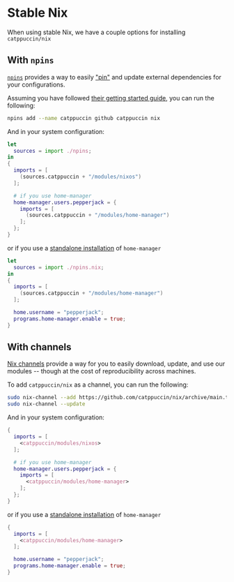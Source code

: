 # Stable Nix

When using stable Nix, we have a couple options for installing `catppuccin/nix`

## With `npins`

[`npins`](https://github.com/andir/npins) provides a way to easily ["pin"](https://nix.dev/tutorials/first-steps/towards-reproducibility-pinning-nixpkgs) and update external dependencies for your configurations.

Assuming you have followed [their getting started guide](https://github.com/andir/npins#getting-started), you can run the following:

```sh
npins add --name catppuccin github catppuccin nix
```

And in your system configuration:

```nix
let
  sources = import ./npins;
in
{
  imports = [
    (sources.catppuccin + "/modules/nixos")
  ];

  # if you use home-manager
  home-manager.users.pepperjack = {
    imports = [
      (sources.catppuccin + "/modules/home-manager")
    ];
  };
}
```

or if you use a [standalone installation](https://nix-community.github.io/home-manager/index.html#sec-install-standalone) of `home-manager`

```nix
let
  sources = import ./npins.nix;
in
{
  imports = [
    (sources.catppuccin + "/modules/home-manager")
  ];

  home.username = "pepperjack";
  programs.home-manager.enable = true;
}

```

## With channels

[Nix channels](https://nixos.org/manual/nix/stable/command-ref/nix-channel.html) provide a way for you to easily download, update, and use our modules -- though at the cost of reproducibility across machines.

To add `catppuccin/nix` as a channel, you can run the following:


```sh
sudo nix-channel --add https://github.com/catppuccin/nix/archive/main.tar.gz catppuccin
sudo nix-channel --update
```

And in your system configuration:

```nix
{
  imports = [
    <catppuccin/modules/nixos>
  ];

  # if you use home-manager
  home-manager.users.pepperjack = {
    imports = [
      <catppuccin/modules/home-manager>
    ];
  };
}
```

or if you use a [standalone installation](https://nix-community.github.io/home-manager/index.html#sec-install-standalone) of `home-manager`

```nix
{
  imports = [
    <catppuccin/modules/home-manager>
  ];

  home.username = "pepperjack";
  programs.home-manager.enable = true;
}

```

